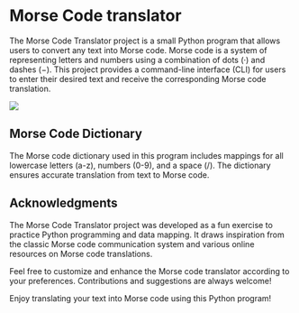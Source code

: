 # Morse Code translator
The Morse Code Translator project is a small Python program that allows users to convert any text into Morse code. Morse code is a system of representing letters and numbers using a combination of dots (·) and dashes (−). This project provides a command-line interface (CLI) for users to enter their desired text and receive the corresponding Morse code translation.

<img src="https://shop.iwm.org.uk/images/product/international%20morse%20code%20translation%20learning%20metal%20wall%20sign-1648637800.jpg">

## Morse Code Dictionary
The Morse code dictionary used in this program includes mappings for all lowercase letters (a-z), numbers (0-9), and a space (/). The dictionary ensures accurate translation from text to Morse code.

## Acknowledgments
The Morse Code Translator project was developed as a fun exercise to practice Python programming and data mapping. It draws inspiration from the classic Morse code communication system and various online resources on Morse code translations.

Feel free to customize and enhance the Morse code translator according to your preferences. Contributions and suggestions are always welcome!

Enjoy translating your text into Morse code using this Python program!